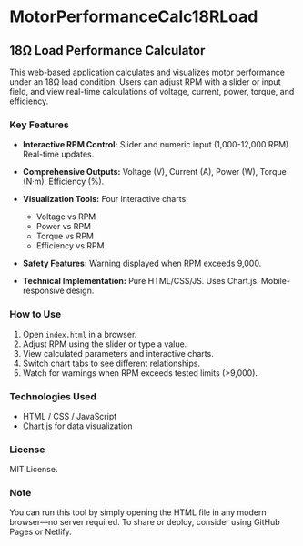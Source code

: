 # MotorPerformanceCalc18RLoad

## 18Ω Load Performance Calculator

This web-based application calculates and visualizes motor performance under an 18Ω load condition. Users can adjust RPM with a slider or input field, and view real-time calculations of voltage, current, power, torque, and efficiency.

### Key Features

* **Interactive RPM Control:** Slider and numeric input (1,000-12,000 RPM). Real-time updates.
* **Comprehensive Outputs:** Voltage (V), Current (A), Power (W), Torque (N·m), Efficiency (%).
* **Visualization Tools:** Four interactive charts:

  * Voltage vs RPM
  * Power vs RPM
  * Torque vs RPM
  * Efficiency vs RPM
* **Safety Features:** Warning displayed when RPM exceeds 9,000.
* **Technical Implementation:** Pure HTML/CSS/JS. Uses Chart.js. Mobile-responsive design.

### How to Use

1. Open `index.html` in a browser.
2. Adjust RPM using the slider or type a value.
3. View calculated parameters and interactive charts.
4. Switch chart tabs to see different relationships.
5. Watch for warnings when RPM exceeds tested limits (>9,000).

### Technologies Used

* HTML / CSS / JavaScript
* [Chart.js](https://www.chartjs.org/) for data visualization

### License

MIT License.

### Note

You can run this tool by simply opening the HTML file in any modern browser—no server required. To share or deploy, consider using GitHub Pages or Netlify.
